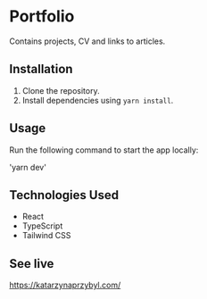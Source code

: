# Portfolio

Contains projects, CV and links to articles.

## Installation

1. Clone the repository.
2. Install dependencies using `yarn install`.

## Usage

Run the following command to start the app locally:

'yarn dev'

## Technologies Used

- React
- TypeScript
- Tailwind CSS

## See live

https://katarzynaprzybyl.com/
